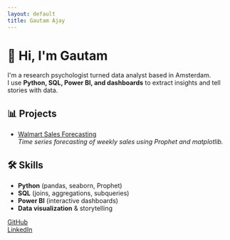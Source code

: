 ```yaml
---
layout: default
title: Gautam Ajay
---
```


# 👋 Hi, I'm Gautam

I'm a research psychologist turned data analyst based in Amsterdam.  
I use **Python, SQL, Power BI, and dashboards** to extract insights and tell stories with data.

## 📊 Projects

- [Walmart Sales Forecasting](projects/walmart.md)  
  _Time series forecasting of weekly sales using Prophet and matplotlib._

## 🛠 Skills

- **Python** (pandas, seaborn, Prophet)
- **SQL** (joins, aggregations, subqueries)
- **Power BI** (interactive dashboards)
- **Data visualization** & storytelling

[GitHub](https://github.com/GautamisAjay)  
[LinkedIn](https://linkedin.com/in/YOUR-LINKEDIN-HERE)
